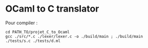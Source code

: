 # OCaml to C translator

Pour compiler :

```
cd PATH_TO/projet_C_to_Ocaml
gcc ./src/*.c ./lexer/lexer.c -o ./build/main ; ./build/main ./tests/s.c ./tests/d.ml
```

